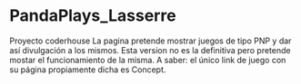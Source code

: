 # PandaPlays_Lasserre
Proyecto coderhouse
La pagina pretende mostrar juegos de tipo PNP y dar así divulgación a los mismos.
Esta version no es la definitiva pero pretende mostar el funcionamiento de la misma. A saber: el único link de juego con su página propiamente dicha es Concept.